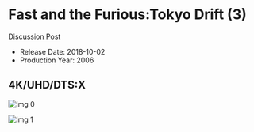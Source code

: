 # Fast and the Furious:Tokyo Drift (3)

[Discussion Post](https://www.avsforum.com/threads/bass-eq-for-filtered-movies.2995212/post-56893542)

* Release Date: 2018-10-02
* Production Year: 2006

## 4K/UHD/DTS:X

![img 0](https://i.imgur.com/tKJ9zXP.jpg)

![img 1](https://i.imgur.com/Pcmo0p7.jpg)

